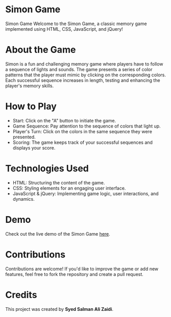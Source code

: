 # Simon Game
Simon Game
Welcome to the Simon Game, a classic memory game implemented using HTML, CSS, JavaScript, and jQuery!

# About the Game
Simon is a fun and challenging memory game where players have to follow a sequence of lights and sounds. The game presents a series of color patterns that the player must mimic by clicking on the corresponding colors. Each successful sequence increases in length, testing and enhancing the player's memory skills.

# How to Play
<ul>
<li>Start: Click on the "A" button to initiate the game.</li>
<li>Game Sequence: Pay attention to the sequence of colors that light up.</li>
<li>Player's Turn: Click on the colors in the same sequence they were presented.</li>
<li>Scoring: The game keeps track of your successful sequences and displays your score.</li>
</ul>

# Technologies Used
<ul>
<li>HTML: Structuring the content of the game.</li>
<li>CSS: Styling elements for an engaging user interface.</li>
<li>JavaScript & jQuery: Implementing game logic, user interactions, and dynamics.</li>
</ul>

# Demo
Check out the live demo of the Simon Game <a href="https://syedsalman007.github.io/Simon_Game/">here</a>.

# Contributions
Contributions are welcome! If you'd like to improve the game or add new features, feel free to fork the repository and create a pull request.

# Credits
This project was created by <b>Syed Salman Ali Zaidi</b>.
